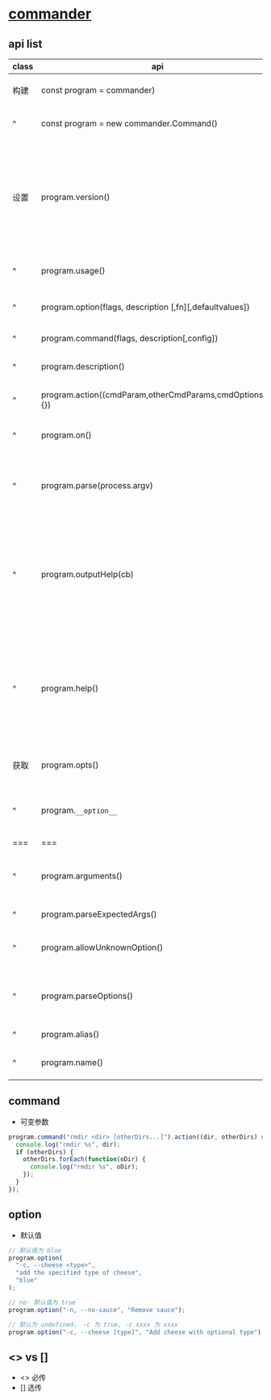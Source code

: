 # [commander](https://github.com/tj/commander.js#readme)

## api list

| class | api                                                      | more                                                                                                                             |
| ----- | -------------------------------------------------------- | -------------------------------------------------------------------------------------------------------------------------------- |
| 构建  | const program = commander)                               | create a local Command object to use.                                                                                            |
| ^     | const program = new commander.Command()                  | create a local Command object to use.                                                                                            |
| 设置  | program.version()                                        | You may specify custom flags by passing an additional parameter to the version method using the same syntax as the option method |
| ^     | program.usage()                                          | Set / get the command usage str.                                                                                                 |
| ^     | program.option(flags, description [,fn][,defaultvalues]) | 标识、描述[,中间处理程序][,默认值]                                                                                               |
| ^     | program.command(flags, description[,config])             | Add command name                                                                                                                 |
| ^     | program.description()                                    | Set the description to str.                                                                                                      |
| ^     | program.action((cmdParam,otherCmdParams,cmdOptions)=>{}) | Register callback fn for the command.                                                                                            |
| ^     | program.on()                                             | --help 、 option:verbose 、 `command:*`                                                                                          |
| ^     | program.parse(process.argv)                              | Parse argv, settings options and invoking commands when defined.                                                                 |
| ^     | program.outputHelp(cb)                                   | Output help information without exiting. Optional callback cb allows post-processing of help text before it is displayed.        |
| ^     | program.help()                                           | Output help information and exit immediately. Optional callback cb allows post-processing of help text before it is displayed    |
| 获取  | program.opts()                                           | 返回一个键之对，包含 options 相关值                                                                                              |
| ^     | program.`__option__`                                     | 返回指定 option 的值（Boolean or value）                                                                                         |
| ===   | ===                                                      | ===                                                                                                                              |
| ^     | program.arguments()                                      | Define argument syntax for the top-level command.                                                                                |
| ^     | program.parseExpectedArgs()                              | Parse expected args.                                                                                                             |
| ^     | program.allowUnknownOption()                             | Allow unknown options on the command line.                                                                                       |
| ^     | program.parseOptions()                                   | Parse options from argv returning argv void of these options.                                                                    |
| ^     | program.alias()                                          | Set an alias for the command                                                                                                     |
| ^     | program.name()                                           | Get the name of the command                                                                                                      |

## command

- 可变参数

```js
program.command("rmdir <dir> [otherDirs...]").action((dir, otherDirs) => {
  console.log("rmdir %s", dir);
  if (otherDirs) {
    otherDirs.forEach(function(oDir) {
      console.log("rmdir %s", oDir);
    });
  }
});
```

## option

- 默认值

```js
// 默认值为 blue
program.option(
  "-c, --cheese <type>",
  "add the specified type of cheese",
  "blue"
);

// no- 默认值为 true
program.option("-n, --no-sauce", "Remove sauce");

// 默认为 undefined， -c 为 true, -c xxxx 为 xxxx
program.option("-c, --cheese [type]", "Add cheese with optional type");
```

## <> vs []

- <> 必传
- [] 选传
